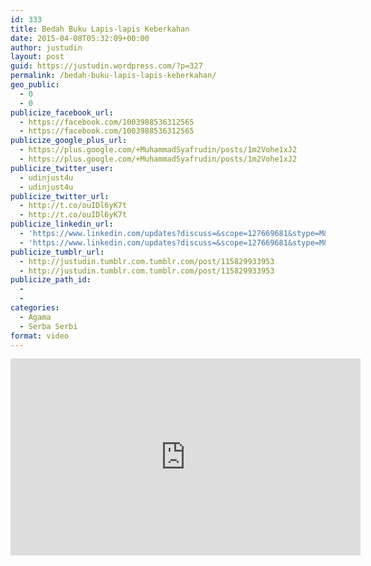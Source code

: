 ```yaml
---
id: 333
title: Bedah Buku Lapis-lapis Keberkahan
date: 2015-04-08T05:32:09+00:00
author: justudin
layout: post
guid: https://justudin.wordpress.com/?p=327
permalink: /bedah-buku-lapis-lapis-keberkahan/
geo_public:
  - 0
  - 0
publicize_facebook_url:
  - https://facebook.com/1003988536312565
  - https://facebook.com/1003988536312565
publicize_google_plus_url:
  - https://plus.google.com/+MuhammadSyafrudin/posts/1m2Vohe1xJ2
  - https://plus.google.com/+MuhammadSyafrudin/posts/1m2Vohe1xJ2
publicize_twitter_user:
  - udinjust4u
  - udinjust4u
publicize_twitter_url:
  - http://t.co/ouIDl6yK7t
  - http://t.co/ouIDl6yK7t
publicize_linkedin_url:
  - 'https://www.linkedin.com/updates?discuss=&scope=127669681&stype=M&topic=5991442210300637184&type=U&a=zJm_'
  - 'https://www.linkedin.com/updates?discuss=&scope=127669681&stype=M&topic=5991442210300637184&type=U&a=zJm_'
publicize_tumblr_url:
  - http://justudin.tumblr.com.tumblr.com/post/115829933953
  - http://justudin.tumblr.com.tumblr.com/post/115829933953
publicize_path_id:
  - 
  - 
categories:
  - Agama
  - Serba Serbi
format: video
---
```


<iframe width="560" height="315" src="https://www.youtube.com/embed/HWAC3i0up10" frameborder="0" allowfullscreen></iframe>
